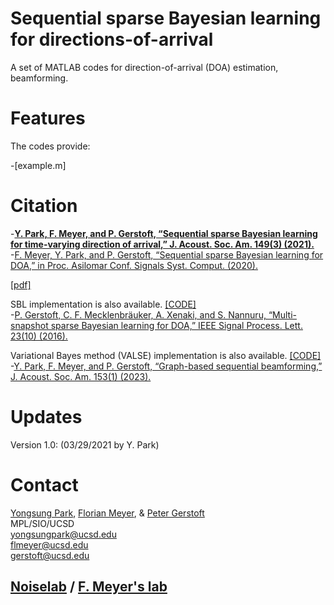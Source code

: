 # Sequential sparse Bayesian learning for directions-of-arrival

A set of MATLAB codes for direction-of-arrival (DOA) estimation, beamforming.

# Features

The codes provide:

-[example.m]

# Citation

-**[Y. Park, F. Meyer, and P. Gerstoft, “Sequential sparse Bayesian learning for time-varying direction of arrival,” J. Acoust. Soc. Am. 149(3) (2021).](https://doi.org/10.1121/10.0003802)**  
-[F. Meyer, Y. Park, and P. Gerstoft, “Sequential sparse Bayesian learning for DOA,” in Proc. Asilomar Conf. Signals Syst. Comput. (2020).](https://doi.org/10.1109/IEEECONF51394.2020.9443444)  

[[pdf]](https://www.dropbox.com/sh/qgi9symf43rki41/AADSrGg567PS86_S4A7j6aWEa?dl=0)  

SBL implementation is also available. [[CODE]](https://github.com/ysparkwin/SBL)  
-[P. Gerstoft, C. F. Mecklenbräuker, A. Xenaki, and S. Nannuru, “Multi-snapshot sparse Bayesian learning for DOA,” IEEE Signal Process. Lett. 23(10) (2016).](https://ieeexplore.ieee.org/abstract/document/7536146)  

Variational Bayes method (VALSE) implementation is also available. [[CODE]](https://github.com/ysparkwin/Sequential_VariationalBayesDOA)  
-[Y. Park, F. Meyer, and P. Gerstoft, “Graph-based sequential beamforming,” J. Acoust. Soc. Am. 153(1) (2023).](https://doi.org/10.1121/10.0016876)  

# Updates

Version 1.0: (03/29/2021 by Y. Park)

# Contact

[Yongsung Park](https://scholar.google.com/citations?user=kYGe18EAAAAJ&hl=en&oi=ao), [Florian Meyer](https://scholar.google.com/citations?user=XnMK9VcAAAAJ&hl=en&oi=ao), & [Peter Gerstoft](https://scholar.google.com/citations?user=oLMfDnYAAAAJ&hl=en)  
MPL/SIO/UCSD  
yongsungpark@ucsd.edu  
flmeyer@ucsd.edu  
gerstoft@ucsd.edu  
## [Noiselab](http://noiselab.ucsd.edu/) / [F. Meyer's lab](http://fmeyer.ucsd.edu/)
